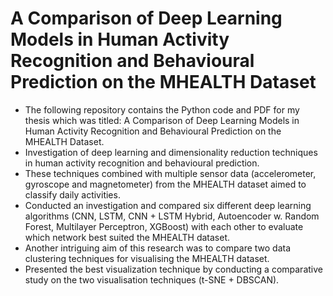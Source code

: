 # A Comparison of Deep Learning Models in Human Activity Recognition and Behavioural Prediction on the MHEALTH Dataset

- The following repository contains the Python code and PDF for my thesis which was titled: A Comparison of Deep Learning Models in Human Activity Recognition and Behavioural Prediction on the MHEALTH Dataset.  
- Investigation of deep learning and dimensionality reduction techniques in human activity recognition and behavioural prediction. 
- These techniques combined with multiple sensor data (accelerometer, gyroscope and magnetometer) from the MHEALTH dataset aimed to classify daily activities. 
- Conducted an investigation and compared six different deep learning algorithms (CNN, LSTM, CNN + LSTM Hybrid, Autoencoder w. Random Forest, Multilayer Perceptron, XGBoost) with each other to evaluate which network best suited the MHEALTH dataset. 
- Another intriguing aim of this research was to compare two data clustering techniques for visualising the MHEALTH dataset. 
- Presented the best visualization technique by conducting a comparative study on the two visualisation techniques (t-SNE + DBSCAN). 
